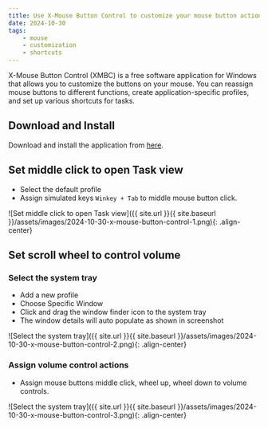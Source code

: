```yaml
---
title: Use X-Mouse Button Control to customize your mouse button actions
date: 2024-10-30
tags:
    - mouse
    - customization
    - shortcuts
---
```

X-Mouse Button Control (XMBC) is a free software application for Windows that allows you to customize the buttons on your mouse. You can reassign mouse buttons to different functions, create application-specific profiles, and set up various shortcuts for tasks. 

## Download and Install
Download and install the application from [here](https://www.highrez.co.uk/downloads/XMouseButtonControl.htm).

## Set middle click to open Task view
- Select the default profile
- Assign simulated keys `Winkey + Tab` to middle mouse button click.

![Set middle click to open Task view]({{ site.url }}{{ site.baseurl }}/assets/images/2024-10-30-x-mouse-button-control-1.png){: .align-center}


## Set scroll wheel to control volume

### Select the system tray
- Add a new profile
- Choose Specific Window
- Click and drag the window finder icon to the system tray
- The window details will auto populate as shown in screenshot

![Select the system tray]({{ site.url }}{{ site.baseurl }}/assets/images/2024-10-30-x-mouse-button-control-2.png){: .align-center}

### Assign volume control actions
- Assign mouse buttons middle click, wheel up, wheel down to volume controls.

![Select the system tray]({{ site.url }}{{ site.baseurl }}/assets/images/2024-10-30-x-mouse-button-control-3.png){: .align-center}
